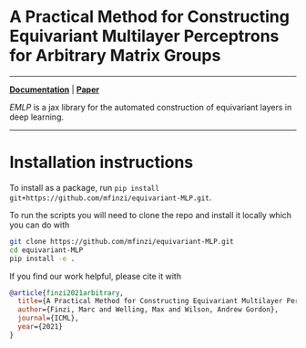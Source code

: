 # A Practical Method for Constructing Equivariant Multilayer Perceptrons for Arbitrary Matrix Groups

--------------------------------------------------------------------------------
**[Documentation]()** | **[Paper]()**


*EMLP* is a jax library for the automated construction of equivariant layers in deep learning.

--------------------------------------------------------------------------------
<!-- The library is structured into four subpackages with different high-level features:

| Component                                                                  | Description                                                      |
| ---------------------------------------------------------------------------| ---------------------------------------------------------------- |
| [**e2cnn.group**](https://github.com/QUVA-Lab/e2cnn/blob/master/group/)                | implements basic concepts of *group* and *representation* theory |
| [**e2cnn.kernels**](https://github.com/QUVA-Lab/e2cnn/blob/master/kernels/)            | solves for spaces of equivariant convolution kernels             |
| [**e2cnn.gspaces**](https://github.com/QUVA-Lab/e2cnn/blob/master/gspaces/)            | defines the image plane and its symmetries                       |
| [**e2cnn.nn**](https://github.com/QUVA-Lab/e2cnn/blob/master/nn/)                      | contains equivariant modules to build deep neural networks       |
------------------------------------------------------------------------------------------------------------------------------------------------- -->

# Installation instructions

To install as a package, run `pip install git+https://github.com/mfinzi/equivariant-MLP.git`.

To run the scripts you will need to clone the repo and install it locally which you can do with
```bash
git clone https://github.com/mfinzi/equivariant-MLP.git
cd equivariant-MLP
pip install -e .
```

<!-- # Train Models
We have implemented a variety of challenging benchmarks for modeling physical dynamical systems such as ``ChainPendulum``, ``CoupledPendulum``,``MagnetPendulum``,``Gyroscope``,``Rotor`` which can be selected with the ``--body-class`` argument.

<p align="center">
  <img src="https://user-images.githubusercontent.com/12687085/94081999-eb897a80-fdcd-11ea-8e29-c676d4e25f64.PNG" width=1000>
</p>

You can run our models ``CHNN`` and ``CLNN`` as well as the baseline ``NN`` (NeuralODE), ``DeLaN``, and ``HNN`` models with the ``network-class`` argument as shown below.

```
python pl_trainer.py --network-class CHNN --body-class Gyroscope --wandb-project "YOUR WANDB PROJECT"
python pl_trainer.py --network-class CLNN --body-class Gyroscope --wandb-project "YOUR WANDB PROJECT"
python pl_trainer.py --network-class HNN --body-class Gyroscope --wandb-project "YOUR WANDB PROJECT"
python pl_trainer.py --network-class DeLaN --body-class Gyroscope --wandb-project "YOUR WANDB PROJECT"
python pl_trainer.py --network-class NN --body-class Gyroscope --wandb-project "YOUR WANDB PROJECT"
```

Our explicitly constrained ``CHNN`` and ``CLNN`` outperform the competing methods by several orders of magnitude across the different benchmarks as shown below.
<p align="center">
  <img src="https://user-images.githubusercontent.com/12687085/94081992-e75d5d00-fdcd-11ea-9df0-576af6909944.PNG" width=1000>
</p> -->

If you find our work helpful, please cite it with
```bibtex
@article{finzi2021arbitrary,
  title={A Practical Method for Constructing Equivariant Multilayer Perceptrons for Arbitrary Matrix Groups},
  author={Finzi, Marc and Welling, Max and Wilson, Andrew Gordon},
  journal={ICML},
  year={2021}
}
```
<!-- 
Top quark tagging dataset: https://zenodo.org/record/2603256#.YAoEPehKiUl -->
